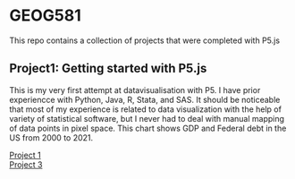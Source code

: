 # GEOG581
This repo contains a collection of projects that were completed with P5.js



## Project1: Getting started with P5.js
This is my very first attempt at datavisualisation with P5. I have prior experiencce with Python, Java, R, Stata, and SAS. It should be noticeable that most of my experience is related to data visualization with the help of variety of statistical software, but I never had to deal with manual mapping of data points in pixel space. 
This chart shows GDP and Federal debt in the US from 2000 to 2021. 


[Project 1](https://editor.p5js.org/achilcoat4874/full/wjObgOpeZ)  
[Project 3](https://editor.p5js.org/achilcoat4874/full/4CyV7dQd3)
